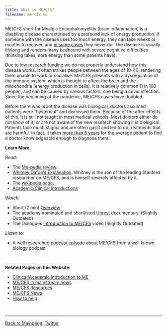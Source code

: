 ```yaml
---
title: What is ME/CFS?
filename: me-cfs.md
---
```

ME/CFS short for Myalgic Encephalomyelitis (brain inflammation) is a disabling disease characterised by a profound lack of energy production. If someone with the disease uses too much energy, they can take weeks or months to recover, and [in some cases](https://www.nice.org.uk/guidance/ng206/chapter/recommendations#post-exertional-malaise) they never do. The disease is usually lifelong and renders many bedbound with severe cognitive difficulties (thinking takes more energy than some patients have).

Due to [low research funding](https://pubmed.ncbi.nlm.nih.gov/32568148/) we do not properly understand how this disease works. It often strikes people between the ages of 10-40, rendering them unable to work or socialise. ME/CFS presents with a dysregulation of the immune system, which is thought to affect the brain and the mitochondria (energy production in cells). It is relatively common (1 in 100 people), and can be caused by various factors, one being a covid infection. Since the beginning of the pandemic, ME/CFS cases have doubled. 

Before there was proof the disease was biological, doctors assumed patients 
were “hysterical” and dismissed them. Because of the after-effects of this, it is still not taught in most medical schools. Most doctors either do not know of it, or are not aware of the new research showing it is biological. Patients face much stigma and are often gaslit and led to do treatments that are harmful. In fact, it takes [more than 5 years](https://www.efna.net/findings-from-european-me-alliance-pan-european-me-patient-survey/) for the average patient to find a doctor knowledgeable enough to diagnose them.

**Learn More:**

_Read:_
* The [Me-pedia review](https://me-pedia.org/wiki/Myalgic_encephalomyelitis).
* [Whitney Dafoe's Explanation](https://www.whitneydafoe.com/mecfs/whatismecfs/). Whitney is the son of the leading Stanford researcher on ME/CFS, and is himself severely affected by it.
* The [wikipedia page](https://en.m.wikipedia.org/wiki/Myalgic_encephalomyelitis/chronic_fatigue_syndrome).
* [Academic/Clinical Introductions](clinical-resources.md)

_Watch:_
* Short (2 min) [Overview](https://m.youtube.com/watch?v=X6f4zCe2ZtA)
* The academy nominated and shortlisted [Unrest](https://m.youtube.com/watch?v=XOpyLTyVxco) documentary. (Slightly Outdated)
* The Dialogues [Introduction to ME/CFS](https://www.dialogues-mecfs.co.uk/films/introduction/) video (Slightly Outdated)
  
_Listen to:_
* A well researched [podcast episode](https://thispodcastwillkillyou.com/2024/04/16/episode-137-me-cfs-whats-in-a-name-a-lot-actually/) about ME/CFS from a well known biology podcast
<br/>

**Related Pages on this Website:**
* [Clinical/Academic Introduction to ME](clinical-resources.md)
* [ME/CFS in mainstream news](me-inthenews.md)
* [ME/CFS Resources](useful-resources.md)
* [ME/CFS News](community-news.md)
* [How to help](how-to-help.md)
<br/><br/><br/>

---

[Back to Mainpage](https://me-cfs.github.io), [Twitter](https://twitter.com/yann_mecfs)
